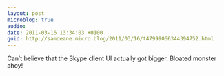 ```yaml
---
layout: post
microblog: true
audio: 
date: 2011-03-16 13:34:03 +0100
guid: http://samdeane.micro.blog/2011/03/16/t47999066344394752.html
---
```

Can’t believe that the Skype client UI actually got bigger. Bloated monster ahoy!
